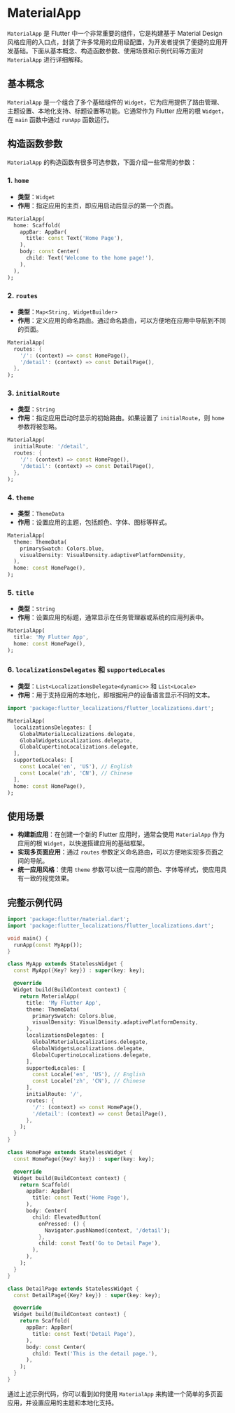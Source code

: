 # MaterialApp

`MaterialApp` 是 Flutter 中一个非常重要的组件，它是构建基于 Material Design 风格应用的入口点，封装了许多常用的应用级配置，为开发者提供了便捷的应用开发基础。下面从基本概念、构造函数参数、使用场景和示例代码等方面对 `MaterialApp` 进行详细解释。

## 基本概念

`MaterialApp` 是一个组合了多个基础组件的 `Widget`，它为应用提供了路由管理、主题设置、本地化支持、标题设置等功能。它通常作为 Flutter 应用的根 `Widget`，在 `main` 函数中通过 `runApp` 函数运行。

## 构造函数参数

`MaterialApp` 的构造函数有很多可选参数，下面介绍一些常用的参数：

### 1. `home`

- **类型**：`Widget`
- **作用**：指定应用的主页，即应用启动后显示的第一个页面。

```dart
MaterialApp(
  home: Scaffold(
    appBar: AppBar(
      title: const Text('Home Page'),
    ),
    body: const Center(
      child: Text('Welcome to the home page!'),
    ),
  ),
);
```

### 2. `routes`

- **类型**：`Map<String, WidgetBuilder>`
- **作用**：定义应用的命名路由。通过命名路由，可以方便地在应用中导航到不同的页面。

```dart
MaterialApp(
  routes: {
    '/': (context) => const HomePage(),
    '/detail': (context) => const DetailPage(),
  },
);
```

### 3. `initialRoute`

- **类型**：`String`
- **作用**：指定应用启动时显示的初始路由。如果设置了 `initialRoute`，则 `home` 参数将被忽略。

```dart
MaterialApp(
  initialRoute: '/detail',
  routes: {
    '/': (context) => const HomePage(),
    '/detail': (context) => const DetailPage(),
  },
);
```

### 4. `theme`

- **类型**：`ThemeData`
- **作用**：设置应用的主题，包括颜色、字体、图标等样式。

```dart
MaterialApp(
  theme: ThemeData(
    primarySwatch: Colors.blue,
    visualDensity: VisualDensity.adaptivePlatformDensity,
  ),
  home: const HomePage(),
);
```

### 5. `title`

- **类型**：`String`
- **作用**：设置应用的标题，通常显示在任务管理器或系统的应用列表中。

```dart
MaterialApp(
  title: 'My Flutter App',
  home: const HomePage(),
);
```

### 6. `localizationsDelegates` 和 `supportedLocales`

- **类型**：`List<LocalizationsDelegate<dynamic>>` 和 `List<Locale>`
- **作用**：用于支持应用的本地化，即根据用户的设备语言显示不同的文本。

```dart
import 'package:flutter_localizations/flutter_localizations.dart';

MaterialApp(
  localizationsDelegates: [
    GlobalMaterialLocalizations.delegate,
    GlobalWidgetsLocalizations.delegate,
    GlobalCupertinoLocalizations.delegate,
  ],
  supportedLocales: [
    const Locale('en', 'US'), // English
    const Locale('zh', 'CN'), // Chinese
  ],
  home: const HomePage(),
);
```

## 使用场景

- **构建新应用**：在创建一个新的 Flutter 应用时，通常会使用 `MaterialApp` 作为应用的根 `Widget`，以快速搭建应用的基础框架。
- **实现多页面应用**：通过 `routes` 参数定义命名路由，可以方便地实现多页面之间的导航。
- **统一应用风格**：使用 `theme` 参数可以统一应用的颜色、字体等样式，使应用具有一致的视觉效果。

## 完整示例代码

```dart
import 'package:flutter/material.dart';
import 'package:flutter_localizations/flutter_localizations.dart';

void main() {
  runApp(const MyApp());
}

class MyApp extends StatelessWidget {
  const MyApp({Key? key}) : super(key: key);

  @override
  Widget build(BuildContext context) {
    return MaterialApp(
      title: 'My Flutter App',
      theme: ThemeData(
        primarySwatch: Colors.blue,
        visualDensity: VisualDensity.adaptivePlatformDensity,
      ),
      localizationsDelegates: [
        GlobalMaterialLocalizations.delegate,
        GlobalWidgetsLocalizations.delegate,
        GlobalCupertinoLocalizations.delegate,
      ],
      supportedLocales: [
        const Locale('en', 'US'), // English
        const Locale('zh', 'CN'), // Chinese
      ],
      initialRoute: '/',
      routes: {
        '/': (context) => const HomePage(),
        '/detail': (context) => const DetailPage(),
      },
    );
  }
}

class HomePage extends StatelessWidget {
  const HomePage({Key? key}) : super(key: key);

  @override
  Widget build(BuildContext context) {
    return Scaffold(
      appBar: AppBar(
        title: const Text('Home Page'),
      ),
      body: Center(
        child: ElevatedButton(
          onPressed: () {
            Navigator.pushNamed(context, '/detail');
          },
          child: const Text('Go to Detail Page'),
        ),
      ),
    );
  }
}

class DetailPage extends StatelessWidget {
  const DetailPage({Key? key}) : super(key: key);

  @override
  Widget build(BuildContext context) {
    return Scaffold(
      appBar: AppBar(
        title: const Text('Detail Page'),
      ),
      body: const Center(
        child: Text('This is the detail page.'),
      ),
    );
  }
}
```

通过上述示例代码，你可以看到如何使用 `MaterialApp` 来构建一个简单的多页面应用，并设置应用的主题和本地化支持。

